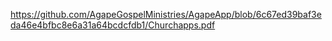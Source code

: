 https://github.com/AgapeGospelMinistries/AgapeApp/blob/6c67ed39baf3eda46e4bfbc8e6a31a64bcdcfdb1/Churchapps.pdf
